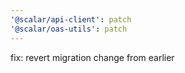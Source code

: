 ```yaml
---
'@scalar/api-client': patch
'@scalar/oas-utils': patch
---
```


fix: revert migration change from earlier
